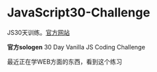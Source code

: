 # JavaScript30-Challenge

JS30天训练。[官方网站](https://javascript30.com/)

**官方sologen** 30 Day Vanilla JS Coding Challenge 

最近正在学WEB方面的东西，看到这个练习



